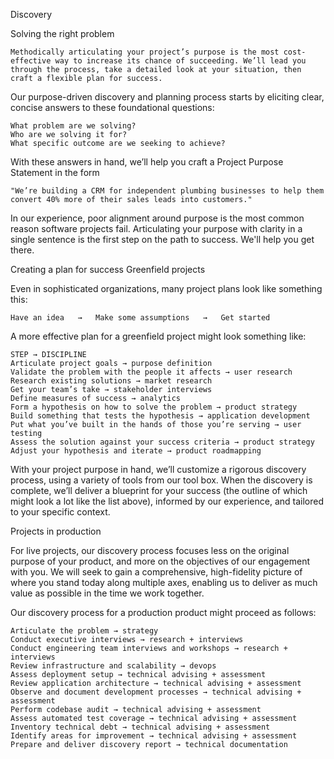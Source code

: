 Discovery

 Solving the right problem

    Methodically articulating your project’s purpose is the most cost-effective way to increase its chance of succeeding. We’ll lead you through the process, take a detailed look at your situation, then craft a flexible plan for success.

Our purpose-driven discovery and planning process starts by eliciting clear, concise answers to these foundational questions:

    What problem are we solving?
    Who are we solving it for?
    What specific outcome are we seeking to achieve?

With these answers in hand, we’ll help you craft a Project Purpose Statement in the form

    "We’re building a CRM for independent plumbing businesses to help them convert 40% more of their sales leads into customers."

In our experience, poor alignment around purpose is the most common reason software projects fail. Articulating your purpose with clarity in a single sentence is the first step on the path to success. We'll help you get there.


 Creating a plan for success
Greenfield projects

Even in sophisticated organizations, many project plans look like something this:

    Have an idea   →   Make some assumptions   →   Get started

A more effective plan for a greenfield project might look something like:


    STEP → DISCIPLINE
    Articulate project goals → purpose definition
    Validate the problem with the people it affects → user research
    Research existing solutions → market research
    Get your team’s take → stakeholder interviews
    Define measures of success → analytics
    Form a hypothesis on how to solve the problem → product strategy
    Build something that tests the hypothesis → application development
    Put what you’ve built in the hands of those you’re serving → user testing
    Assess the solution against your success criteria → product strategy
    Adjust your hypothesis and iterate → product roadmapping
With your project purpose in hand, we’ll customize a rigorous discovery process, using a variety of tools from our tool box. When the discovery is complete, we’ll deliver a blueprint for your success (the outline of which might look a lot like the list above), informed by our experience, and tailored to your specific context.

 Projects in production

For live projects, our discovery process focuses less on the original purpose of your product, and more on the objectives of our engagement with you. We will seek to gain a comprehensive, high-fidelity picture of where you stand today along multiple axes, enabling us to deliver as much value as possible in the time we work together.

Our discovery process for a production product might proceed as follows:

    Articulate the problem → strategy
    Conduct executive interviews → research + interviews
    Conduct engineering team interviews and workshops → research + interviews
    Review infrastructure and scalability → devops
    Assess deployment setup → technical advising + assessment
    Review application architecture → technical advising + assessment
    Observe and document development processes → technical advising + assessment
    Perform codebase audit → technical advising + assessment
    Assess automated test coverage → technical advising + assessment
    Inventory technical debt → technical advising + assessment
    Identify areas for improvement → technical advising + assessment
    Prepare and deliver discovery report → technical documentation

